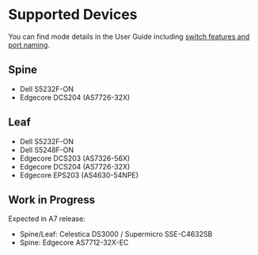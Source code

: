 # Supported Devices

You can find mode details in the User Guide including [switch features and port naming](../user-guide/profiles.md).

## Spine

* Dell S5232F-ON
* Edgecore DCS204 (AS7726-32X)

## Leaf

* Dell S5232F-ON
* Dell S5248F-ON
* Edgecore DCS203 (AS7326-56X)
* Edgecore DCS204 (AS7726-32X)
* Edgecore EPS203 (AS4630-54NPE)

## Work in Progress

Expected in A7 release:

* Spine/Leaf: Celestica DS3000 / Supermicro SSE-C4632SB
* Spine: Edgecore AS7712-32X-EC